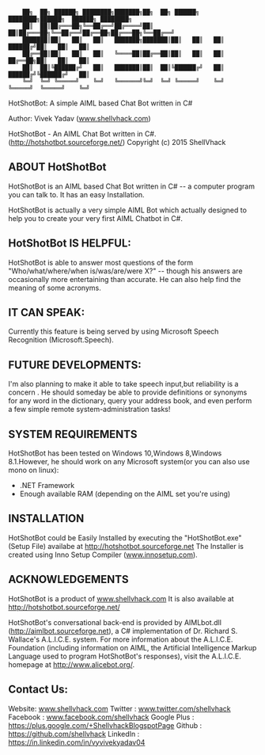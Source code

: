 		██╗  ██╗ ██████╗ ████████╗███████╗██╗  ██╗ ██████╗ ████████╗██████╗  ██████╗ ████████╗    
		██║  ██║██╔═══██╗╚══██╔══╝██╔════╝██║  ██║██╔═══██╗╚══██╔══╝██╔══██╗██╔═══██╗╚══██╔══╝    
		███████║██║   ██║   ██║   ███████╗███████║██║   ██║   ██║   ██████╔╝██║   ██║   ██║       
		██╔══██║██║   ██║   ██║   ╚════██║██╔══██║██║   ██║   ██║   ██╔══██╗██║   ██║   ██║       
		██║  ██║╚██████╔╝   ██║   ███████║██║  ██║╚██████╔╝   ██║   ██████╔╝╚██████╔╝   ██║       
		╚═╝  ╚═╝ ╚═════╝    ╚═╝   ╚══════╝╚═╝  ╚═╝ ╚═════╝    ╚═╝   ╚═════╝  ╚═════╝    ╚═╝       
                                                                                          

HotShotBot: A simple AIML based Chat Bot written in C#

Author: Vivek Yadav (www.shellvhack.com)

HotShotBot - An AIML Chat Bot written in C#.
(http://hotshotbot.sourceforge.net/)
Copyright (c) 2015 ShellVhack

ABOUT HotShotBot
-----------
HotShotBot is an AIML based Chat Bot written in C# -- a computer program you can talk to. 
It has an easy Installation.

HotShotBot is actually a very simple AIML Bot which actually designed to help you to create
your very first AIML Chatbot in C#.

HotShotBot IS HELPFUL:
---------------------
HotShotBot is able to answer most questions of the form "Who/what/where/when 
is/was/are/were X?" -- though his answers are occasionally more
entertaining than accurate. He can also help find the meaning of some  acronyms.

IT CAN SPEAK:
------------
Currently this feature is being served by using Microsoft Speech Recognition (Microsoft.Speech).

FUTURE DEVELOPMENTS:
--------------------
I'm also planning to make it able to take speech input,but reliability is a concern .
He should someday be able to provide definitions or 
synonyms for any word in the dictionary, query your address book, and even
perform a few simple remote system-administration tasks!


SYSTEM REQUIREMENTS
-------------------
HotShotBot has been tested on Windows 10,Windows 8,Windows 8.1.However,
he should work on any Microsoft system(or you can also use mono on linux):
 - .NET Framework
 - Enough available RAM (depending on the AIML set you're using)
 


INSTALLATION
------------
HotShotBot could be Easily Installed by executing the "HotShotBot.exe" (Setup File) availabe at http://hotshotbot.sourceforge.net
The Installer is created using Inno Setup Compiler (www.innosetup.com).

ACKNOWLEDGEMENTS
----------------
HotShotBot is a product of www.shellvhack.com
It is also available at http://hotshotbot.sourceforge.net/

HotShotBot's conversational back-end is provided by AIMLbot.dll
(http://aimlbot.sourceforge.net), a C# implementation of Dr. Richard S.
Wallace's A.L.I.C.E. system. For more information about the A.L.I.C.E.
Foundation (including information on AIML, the Artificial Intelligence
Markup Language used to program HotShotBot's responses), visit the A.L.I.C.E.
homepage at http://www.alicebot.org/. 

Contact Us:
-----------
Website: www.shellvhack.com
Twitter : www.twitter.com/shellvhack
Facebook : www.facebook.com/shellvhack
Google Plus : https://plus.google.com/+ShellvhackBlogspotPage
Github : https://github.com/shellvhack
LinkedIn : https://in.linkedin.com/in/vyvivekyadav04
